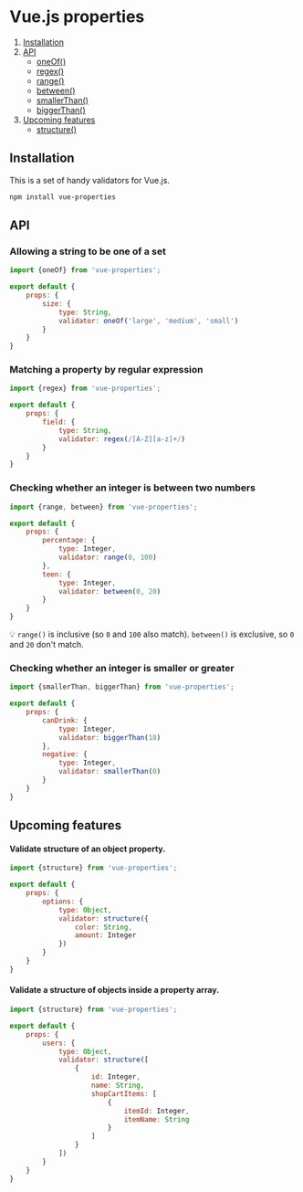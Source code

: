 # Vue.js properties

1. [Installation](#installation)
2. [API](#api)
    * [oneOf()](#allowing-a-string-to-be-one-of-a-set)
    * [regex()](#matching-a-property-by-regular-expression)
    * [range()](#checking-whether-an-integer-is-between-two-numbers)
    * [between()](#checking-whether-an-integer-is-between-two-numbers)
    * [smallerThan()](#checking-whether-an-integer-is-smaller-or-greater)
    * [biggerThan()](#checking-whether-an-integer-is-smaller-or-greater)
3. [Upcoming features](#upcoming-features)
    * [structure()](#validate-structure-of-an-object-property)

## Installation

This is a set of handy validators for Vue.js.

```bash
npm install vue-properties
```

## API

### Allowing a string to be one of a set

```js
import {oneOf} from 'vue-properties';

export default {
    props: {
        size: {
            type: String, 
            validator: oneOf('large', 'medium', 'small')
        }
    }
}
```

### Matching a property by regular expression
```js
import {regex} from 'vue-properties';

export default {
    props: {
        field: {
            type: String, 
            validator: regex(/[A-Z][a-z]+/)
        }
    }
}
```


### Checking whether an integer is between two numbers
```js
import {range, between} from 'vue-properties';

export default {
    props: {
        percentage: {
            type: Integer, 
            validator: range(0, 100)
        },
        teen: {
            type: Integer,
            validator: between(0, 20)
        }
    }
}
```
:bulb: `range()` is inclusive (so `0` and `100` also match). `between()` is exclusive, so `0` and `20` don't match.

### Checking whether an integer is smaller or greater

```js
import {smallerThan, biggerThan} from 'vue-properties';

export default {
    props: {
        canDrink: {
            type: Integer, 
            validator: biggerThan(18)
        },
        negative: {
            type: Integer,
            validator: smallerThan(0)
        }
    }
}
```

## Upcoming features

#### Validate structure of an object property.


```js
import {structure} from 'vue-properties';

export default {
    props: {
        options: {
            type: Object, 
            validator: structure({
                color: String,
                amount: Integer
            })
        }
    }
}
```

#### Validate a structure of objects inside a property array.

```js
import {structure} from 'vue-properties';

export default {
    props: {
        users: {
            type: Object, 
            validator: structure([
                {
                    id: Integer,
                    name: String,
                    shopCartItems: [
                        {
                            itemId: Integer,
                            itemName: String
                        }
                    ]
                }
            ])
        }
    }
}
```
